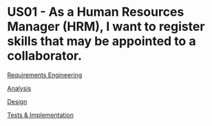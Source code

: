 # US01 - As a Human Resources Manager (HRM), I want to register skills that may be appointed to a collaborator. 

[Requirements Engineering](01.requirements-engineering/Readme.md)

[Analysis](02.analysis/Readme.md)

[Design](03.design/Readme.md)

[Tests & Implementation](04.tests-and-implementation/Readme.md)